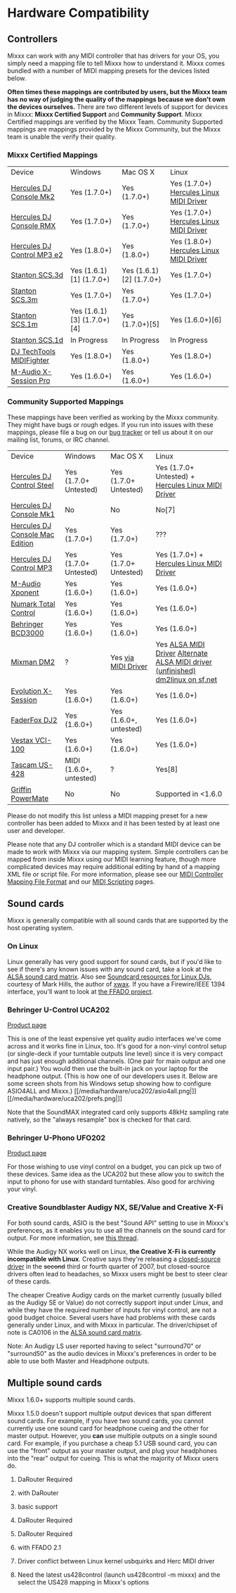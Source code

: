 # Hardware Compatibility

## Controllers

Mixxx can work with any MIDI controller that has drivers for your OS,
you simply need a mapping file to tell Mixxx how to understand it. Mixxx
comes bundled with a number of MIDI mapping presets for the devices
listed below.

**Often times these mappings are contributed by users, but the Mixxx
team has no way of judging the quality of the mappings because we don't
own the devices ourselves.** There are two different levels of support
for devices in Mixxx: **Mixxx Certified Support** and **Community
Support**. Mixxx Certified mappings are verified by the Mixxx Team.
Community Supported mappings are mappings provided by the Mixxx
Community, but the Mixxx team is unable the verify their quality.

### Mixxx Certified Mappings

|                                                         |                                |                           |                                                                                                                                      |
| ------------------------------------------------------- | ------------------------------ | ------------------------- | ------------------------------------------------------------------------------------------------------------------------------------ |
| Device                                                  | Windows                        | Mac OS X                  | Linux                                                                                                                                |
| [Hercules DJ Console Mk2](Hercules%20PC%20DJ%20Console) | Yes (1.7.0+)                   | Yes (1.7.0+)              | Yes (1.7.0+) [Hercules Linux MIDI Driver](http://ts.hercules.com/eng/index.php?pg=view_files&gid=2&fid=28&pid=215&cid=1#section1)    |
| [Hercules DJ Console RMX](Hercules%20PC%20DJ%20Console) | Yes (1.7.0+)                   | Yes (1.7.0+)              | Yes (1.7.0+) [Hercules Linux MIDI Driver](http://ts.hercules.com/eng/index.php?%20pg=view_files&gid=2&fid=28&pid=215&cid=1#section1) |
| [Hercules DJ Control MP3 e2](Hercules_PC_DJ_Console)    | Yes (1.8.0+)                   | Yes (1.8.0+)              | Yes (1.8.0+) [Hercules Linux MIDI Driver](http://ts.hercules.com/eng/index.php?pg=view_files&gid=2&fid=28&pid=215&cid=1#section1)    |
| [Stanton SCS.3d](Stanton%20SCS.3d)                      | Yes (1.6.1)\[1\] (1.7.0+)      | Yes (1.6.1)\[2\] (1.7.0+) | Yes (1.7.0+)                                                                                                                         |
| [Stanton SCS.3m](Stanton%20SCS.3m)                      | Yes (1.7.0+)                   | Yes (1.7.0+)              | Yes (1.7.0+)                                                                                                                         |
| [Stanton SCS.1m](Stanton%20SCS.1m)                      | Yes (1.6.1)\[3\] (1.7.0+)\[4\] | Yes (1.7.0+)\[5\]         | Yes (1.6.0+)\[6\]                                                                                                                    |
| [Stanton SCS.1d](Stanton%20SCS.1d)                      | In Progress                    | In Progress               | In Progress                                                                                                                          |
| [DJ TechTools MIDIFighter](http://midifighter.com)      | Yes (1.8.0+)                   | Yes (1.8.0+)              | Yes (1.8.0+)                                                                                                                         |
| [M-Audio X-Session Pro](M-Audio%20X-Session%20Pro)      | Yes (1.6.0+)                   | Yes (1.6.0+)              | Yes (1.6.0+)                                                                                                                         |

### Community Supported Mappings

These mappings have been verified as working by the Mixxx community.
They might have bugs or rough edges. If you run into issues with these
mappings, please file a bug on our [bug
tracker](http://bugs.launchpad.net/mixxx) or tell us about it on our
mailing list, forums, or IRC channel.

|                                                                 |                         |                                                         |                                                                                                                                                                                                                                                         |
| --------------------------------------------------------------- | ----------------------- | ------------------------------------------------------- | ------------------------------------------------------------------------------------------------------------------------------------------------------------------------------------------------------------------------------------------------------- |
| Device                                                          | Windows                 | Mac OS X                                                | Linux                                                                                                                                                                                                                                                   |
| [Hercules DJ Control Steel](Hercules%20PC%20DJ%20Console)       | Yes (1.7.0+ Untested)   | Yes (1.7.0+ Untested)                                   | Yes (1.7.0+ Untested) + [Hercules Linux MIDI Driver](http://ts.hercules.com/eng/index.php?pg=view_files&gid=2&fid=28&pid=215&cid=1#section1)                                                                                                            |
| [Hercules DJ Console Mk1](Hercules%20PC%20DJ%20Console)         | No                      | No                                                      | No\[7\]                                                                                                                                                                                                                                                 |
| [Hercules DJ Console Mac Edition](Hercules%20PC%20DJ%20Console) | Yes (1.7.0+)            | Yes (1.7.0+)                                            | ???                                                                                                                                                                                                                                                     |
| [Hercules DJ Control MP3](Hercules_PC_DJ_Console)               | Yes (1.7.0+ Untested)   | Yes (1.7.0+ Untested)                                   | Yes (1.7.0+) + [Hercules Linux MIDI Driver](http://ts.hercules.com/eng/index.php?pg=view_files&gid=2&fid=28&pid=215&cid=1#section1)                                                                                                                     |
| [M-Audio Xponent](M-Audio%20Xponent)                            | Yes (1.6.0+)            | Yes (1.6.0+)                                            | Yes (1.6.0+)                                                                                                                                                                                                                                            |
| [Numark Total Control](Numark%20Total%20Control)                | Yes (1.6.0+)            | Yes (1.6.0+)                                            | Yes (1.6.0+)                                                                                                                                                                                                                                            |
| [Behringer BCD3000](Behringer%20BCD3000)                        | Yes (1.6.0+)            | Yes (1.6.0+)                                            | Yes (1.6.0+)                                                                                                                                                                                                                                            |
| [Mixman DM2](Mixman%20DM2)                                      | ?                       | Yes [via MIDI Driver](http://www.joemattiello.com/dm2/) | Yes [ALSA MIDI Driver](http://www.jockusch.de/dm2/dm2-pre20080225.tgz) [Alternate ALSA MIDI driver (unfinished)](http://prophet.homelinux.org/usbdm2/usbdm2.tar.bz2) [dm2linux on sf.net](http://sourceforge.net/project/showfiles.php?group_id=198453) |
| [Evolution X-Session](Evolution%20X-Session)                    | Yes (1.6.0+)            | Yes (1.6.0+)                                            | Yes (1.6.0+)                                                                                                                                                                                                                                            |
| [FaderFox DJ2](FaderFox%20DJ2)                                  | Yes (1.6.0+)            | Yes (1.6.0+, untested)                                  | Yes (1.6.0+)                                                                                                                                                                                                                                            |
| [Vestax VCI-100](Vestax%20VCI-100)                              | Yes (1.6.0+)            | Yes (1.6.0+)                                            | Yes (1.6.0+)                                                                                                                                                                                                                                            |
| [Tascam US-428](Tascam%20US-428)                                | MIDI (1.6.0+, untested) | ?                                                       | Yes\[8\]                                                                                                                                                                                                                                                |
| [Griffin PowerMate](Griffin%20PowerMate)                        | No                      | No                                                      | Supported in \<1.6.0                                                                                                                                                                                                                                    |

Please do not modify this list unless a MIDI mapping preset for a new
controller has been added to Mixxx and it has been tested by at least
one user and developer.

Please note that any DJ controller which is a standard MIDI device can
be made to work with Mixxx via our mapping system. Simple controllers
can be mapped from inside Mixxx using our MIDI learning feature, though
more complicated devices may require additional editing by hand of a
mapping XML file or script file. For more information, please see our
[MIDI Controller Mapping File
Format](MIDI%20Controller%20Mapping%20File%20Format) and our [MIDI
Scripting](MIDI%20Scripting) pages.

## Sound cards

Mixxx is generally compatible with all sound cards that are supported by
the host operating system.

### On Linux

Linux generally has very good support for sound cards, but if you'd like
to see if there's any known issues with any sound card, take a look at
the [ALSA sound card
matrix](http://www.alsa-project.org/main/index.php/Matrix:Main). Also
see [Soundcard resources for Linux
DJs](http://www.pogo.org.uk/~mark/linuxdj/), courtesy of Mark Hills, the
author of [xwax](http://www.xwax.co.uk/). If you have a Firewire/IEEE
1394 interface, you'll want to look at [the FFADO
project](http://www.ffado.org).

### Behringer U-Control UCA202

[Product page](http://www.behringer.com/EN/Products/UCA202.aspx)

This is one of the least expensive yet quality audio interfaces we've
come across and it works fine in Linux, too. It's good for a non-vinyl
control setup (or single-deck if your turntable outputs line level)
since it is very compact and has just enough additional channels. (One
pair for main output and one input pair.) You would then use the
built-in jack on your laptop for the headphone output. (This is how one
of our developers uses it. Below are some screen shots from his Windows
setup showing how to configure ASIO4ALL and Mixxx.)
[[/media/hardware/uca202/asio4all.png|]] [[/media/hardware/uca202/prefs.png|]]

Note that the SoundMAX integrated card only supports 48kHz sampling rate
natively, so the "always resample" box is checked for that card.

### Behringer U-Phono UFO202

[Product page](http://www.behringer.com/EN/Products/UFO202.aspx)

For those wishing to use vinyl control on a budget, you can pick up two
of these devices. Same idea as the UCA202 but these allow you to switch
the input to phono for use with standard turntables. Also good for
archiving your vinyl.

### Creative Soundblaster Audigy NX, SE/Value and Creative X-Fi

For both sound cards, ASIO is the best "Sound API" setting to use in
Mixxx's preferences, as it enables you to use all the channels on the
sound card for output. For more information, see [this
thread](https://sourceforge.net/forum/forum.php?thread_id=1649679&forum_id=156157).

While the Audigy NX works well on Linux, **the Creative X-Fi is
currently incompatible with Linux**. Creative says they're releasing a
[closed-source driver](http://opensource.creative.com/soundcard.html) in
the ~~second~~ third or fourth quarter of 2007, but closed-source
drivers often lead to headaches, so Mixxx users might be best to steer
clear of these cards.

The cheaper Creative Audigy cards on the market currently (usually
billed as the Audigy SE or Value) do not correctly support input under
Linux, and while they have the required number of inputs for vinyl
control, are not a good budget choice. Several users have had problems
with these cards generally under Linux, and with Mixxx in particular.
The driver/chipset of note is CA0106 in the [ALSA sound card
matrix](http://www.alsa-project.org/main/index.php/Matrix:Main).

Note: An Audigy LS user reported having to select "surround70" or
"surround50" as the audio devices in Mixxx's preferences in order to be
able to use both Master and Headphone outputs.

## Multiple sound cards

Mixxx 1.6.0+ supports multiple sound cards.

Mixxx 1.5.0 doesn't support multiple output devices that span different
sound cards. For example, if you have two sound cards, you cannot
currently use one sound card for headphone cueing and the other for
master output. However, you **can** use multiple outputs on a single
sound card. For example, if you purchase a cheap 5.1 USB sound card, you
can use the "front" output as your master output, and plug your
headphones into the "rear" output for cueing. This is what the majority
of Mixxx users do.

1.  DaRouter Required

2.  with DaRouter

3.  basic support

4.  DaRouter Required

5.  DaRouter Required

6.  with FFADO 2.1

7.  Driver conflict between Linux kernel usbquirks and Herc MIDI driver

8.  Need the latest us428control (launch us428control -m mixxx) and the
    select the US428 mapping in Mixxx's options
